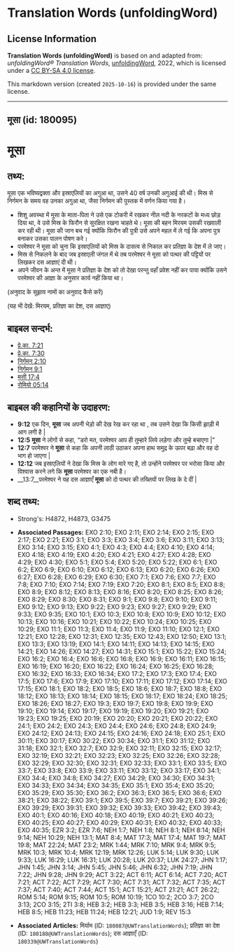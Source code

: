 # Translation Words (unfoldingWord)

## License Information

**Translation Words (unfoldingWord)** is based on and adapted from: _unfoldingWord® Translation Words_, [unfoldingWord](https://unfoldingword.org/utw), 2022, which is licensed under a [CC BY-SA 4.0 license](https://creativecommons.org/licenses/by-sa/4.0/legalcode.en).

This markdown version (created `2025-10-16`) is provided under the same license.



--------------------------------

## मूसा (id: 180095)

मूसा
====

तथ्य:
-----

मूसा एक भविष्यद्वक्ता और इस्राएलियों का अगुआ था, उसने 40 वर्ष उनकी अगुआई की थी। मिस्र से निर्गमन के समय वह उनका अगुआ था, जैसा निर्गमन की पुस्तक में वर्णन किया गया है।

* शिशु अवस्था में मूसा के माता\-पिता ने उसे एक टोकरी में रखकर नील नदी के नरकटों के मध्य छोड़ दिया था, वे उसे मिस्र के फिरौन से सुरक्षित रखना चाहते थे। मूसा की बहन मिरयम उसकी रखवाली कर रही थी। मूसा की जान बच गई क्योंकि फिरौन की पुत्री उसे अपने महल में ले गई कि अपना पुत्र बनाकर उसका पालन पोषण करे।
* परमेश्वर ने मूसा को चुना कि इस्राएलियों को मिस्र के दासत्व से निकाल कर प्रतिज्ञा के देश में ले जाए।
* मिस्र से निकलने के बाद जब इस्राएली जंगल में थे तब परमेश्वर ने मूसा को पत्थर की पट्टियों पर लिखकर दस आज्ञाएं दी थी।
* अपने जीवन के अन्त में मूसा ने प्रतिज्ञा के देश को तो देखा परन्तु वहाँ प्रवेश नहीं कर पाया क्योंकि उसने परमेश्वर की आज्ञा के अनुसार कार्य नहीं किया था।

(अनुवाद के सुझाव नामों का अनुवाद कैसे करें)

(यह भी देखें: मिरयम, प्रतिज्ञा का देश, दस आज्ञाए)

बाइबल सन्दर्भ:
--------------

* [प्रे.का. 7:21](https://ref.ly/Acts7:21)
* [प्रे.का. 7:30](https://ref.ly/Acts7:30)
* [निर्गमन 2:10](https://ref.ly/Exod2:10)
* [निर्गमन 9:1](https://ref.ly/Exod9:1)
* [मत्ती 17:4](https://ref.ly/Matt17:4)
* [रोमियो 05:14](https://ref.ly/Rom5:14)

बाइबल की कहानियों के उदाहरण:
----------------------------

* **9:12** एक दिन, **मूसा** जब अपनी भेड़ो की देख रेख कर रहा था , तब उसने देखा कि किसी झाड़ी में आग लगी है \|
* **12:5** **मूसा** ने लोगों से कहा, “डरो मत, परमेश्वर आप ही तुम्हारे लिये लड़ेगा और तुम्हे बचाएगा \|”
* **12:7** परमेश्वर ने **मूसा** से कहा कि अपनी लाठी उठाकर अपना हाथ समुद्र के ऊपर बढ़ा और वह दो भाग हो जाएगा \|
* **12:12** जब इस्राएलियों ने देखा कि मिस्र के लोग मारे गए है, तो उन्होंने परमेश्वर पर भरोसा किया और विश्वास करने लगे कि **मूसा** परमेश्वर का एक नबी है।
* \_\_13:7\_\_परमेश्वर ने यह दस आज्ञाएँ **मूसा** को दो पत्थर की तख्तियों पर लिख के दे दीं \|

शब्द तथ्य:
----------

* Strong's: H4872, H4873, G3475

* **Associated Passages:** EXO 2:10; EXO 2:11; EXO 2:14; EXO 2:15; EXO 2:17; EXO 2:21; EXO 3:1; EXO 3:3; EXO 3:4; EXO 3:6; EXO 3:11; EXO 3:13; EXO 3:14; EXO 3:15; EXO 4:1; EXO 4:3; EXO 4:4; EXO 4:10; EXO 4:14; EXO 4:18; EXO 4:19; EXO 4:20; EXO 4:21; EXO 4:27; EXO 4:28; EXO 4:29; EXO 4:30; EXO 5:1; EXO 5:4; EXO 5:20; EXO 5:22; EXO 6:1; EXO 6:2; EXO 6:9; EXO 6:10; EXO 6:12; EXO 6:13; EXO 6:20; EXO 6:26; EXO 6:27; EXO 6:28; EXO 6:29; EXO 6:30; EXO 7:1; EXO 7:6; EXO 7:7; EXO 7:8; EXO 7:10; EXO 7:14; EXO 7:19; EXO 7:20; EXO 8:1; EXO 8:5; EXO 8:8; EXO 8:9; EXO 8:12; EXO 8:13; EXO 8:16; EXO 8:20; EXO 8:25; EXO 8:26; EXO 8:29; EXO 8:30; EXO 8:31; EXO 9:1; EXO 9:8; EXO 9:10; EXO 9:11; EXO 9:12; EXO 9:13; EXO 9:22; EXO 9:23; EXO 9:27; EXO 9:29; EXO 9:33; EXO 9:35; EXO 10:1; EXO 10:3; EXO 10:8; EXO 10:9; EXO 10:12; EXO 10:13; EXO 10:16; EXO 10:21; EXO 10:22; EXO 10:24; EXO 10:25; EXO 10:29; EXO 11:1; EXO 11:3; EXO 11:4; EXO 11:9; EXO 11:10; EXO 12:1; EXO 12:21; EXO 12:28; EXO 12:31; EXO 12:35; EXO 12:43; EXO 12:50; EXO 13:1; EXO 13:3; EXO 13:19; EXO 14:1; EXO 14:11; EXO 14:13; EXO 14:15; EXO 14:21; EXO 14:26; EXO 14:27; EXO 14:31; EXO 15:1; EXO 15:22; EXO 15:24; EXO 16:2; EXO 16:4; EXO 16:6; EXO 16:8; EXO 16:9; EXO 16:11; EXO 16:15; EXO 16:19; EXO 16:20; EXO 16:22; EXO 16:24; EXO 16:25; EXO 16:28; EXO 16:32; EXO 16:33; EXO 16:34; EXO 17:2; EXO 17:3; EXO 17:4; EXO 17:5; EXO 17:6; EXO 17:9; EXO 17:10; EXO 17:11; EXO 17:12; EXO 17:14; EXO 17:15; EXO 18:1; EXO 18:2; EXO 18:5; EXO 18:6; EXO 18:7; EXO 18:8; EXO 18:12; EXO 18:13; EXO 18:14; EXO 18:15; EXO 18:17; EXO 18:24; EXO 18:25; EXO 18:26; EXO 18:27; EXO 19:3; EXO 19:7; EXO 19:8; EXO 19:9; EXO 19:10; EXO 19:14; EXO 19:17; EXO 19:19; EXO 19:20; EXO 19:21; EXO 19:23; EXO 19:25; EXO 20:19; EXO 20:20; EXO 20:21; EXO 20:22; EXO 24:1; EXO 24:2; EXO 24:3; EXO 24:4; EXO 24:6; EXO 24:8; EXO 24:9; EXO 24:12; EXO 24:13; EXO 24:15; EXO 24:16; EXO 24:18; EXO 25:1; EXO 30:11; EXO 30:17; EXO 30:22; EXO 30:34; EXO 31:1; EXO 31:12; EXO 31:18; EXO 32:1; EXO 32:7; EXO 32:9; EXO 32:11; EXO 32:15; EXO 32:17; EXO 32:19; EXO 32:21; EXO 32:23; EXO 32:25; EXO 32:26; EXO 32:28; EXO 32:29; EXO 32:30; EXO 32:31; EXO 32:33; EXO 33:1; EXO 33:5; EXO 33:7; EXO 33:8; EXO 33:9; EXO 33:11; EXO 33:12; EXO 33:17; EXO 34:1; EXO 34:4; EXO 34:8; EXO 34:27; EXO 34:29; EXO 34:30; EXO 34:31; EXO 34:33; EXO 34:34; EXO 34:35; EXO 35:1; EXO 35:4; EXO 35:20; EXO 35:29; EXO 35:30; EXO 36:2; EXO 36:3; EXO 36:5; EXO 36:6; EXO 38:21; EXO 38:22; EXO 39:1; EXO 39:5; EXO 39:7; EXO 39:21; EXO 39:26; EXO 39:29; EXO 39:31; EXO 39:32; EXO 39:33; EXO 39:42; EXO 39:43; EXO 40:1; EXO 40:16; EXO 40:18; EXO 40:19; EXO 40:21; EXO 40:23; EXO 40:25; EXO 40:27; EXO 40:29; EXO 40:31; EXO 40:32; EXO 40:33; EXO 40:35; EZR 3:2; EZR 7:6; NEH 1:7; NEH 1:8; NEH 8:1; NEH 8:14; NEH 9:14; NEH 10:29; NEH 13:1; MAT 8:4; MAT 17:3; MAT 17:4; MAT 19:7; MAT 19:8; MAT 22:24; MAT 23:2; MRK 1:44; MRK 7:10; MRK 9:4; MRK 9:5; MRK 10:3; MRK 10:4; MRK 12:19; MRK 12:26; LUK 5:14; LUK 9:30; LUK 9:33; LUK 16:29; LUK 16:31; LUK 20:28; LUK 20:37; LUK 24:27; JHN 1:17; JHN 1:45; JHN 3:14; JHN 5:45; JHN 5:46; JHN 6:32; JHN 7:19; JHN 7:22; JHN 9:28; JHN 9:29; ACT 3:22; ACT 6:11; ACT 6:14; ACT 7:20; ACT 7:21; ACT 7:22; ACT 7:29; ACT 7:30; ACT 7:31; ACT 7:32; ACT 7:35; ACT 7:37; ACT 7:40; ACT 7:44; ACT 15:1; ACT 15:21; ACT 21:21; ACT 26:22; ROM 5:14; ROM 9:15; ROM 10:5; ROM 10:19; 1CO 10:2; 2CO 3:7; 2CO 3:13; 2CO 3:15; 2TI 3:8; HEB 3:2; HEB 3:3; HEB 3:5; HEB 3:16; HEB 7:14; HEB 8:5; HEB 11:23; HEB 11:24; HEB 12:21; JUD 1:9; REV 15:3
* **Associated Articles:** मिर्याम (ID: `180087@UWTranslationWords`); प्रतिज्ञा का देश (ID: `180188@UWTranslationWords`); दस आज्ञाएँ (ID: `180339@UWTranslationWords`)

